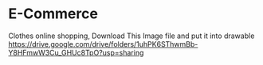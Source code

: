 # E-Commerce
 Clothes online shopping,
Download This Image file and put it into drawable 
https://drive.google.com/drive/folders/1uhPK6SThwmBb-Y8HFmwW3Cu_GHUc8TpO?usp=sharing 
